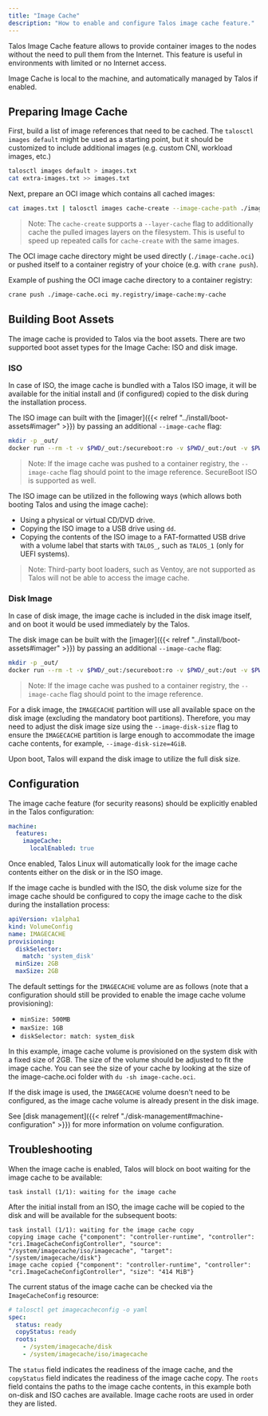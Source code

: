 ```yaml
---
title: "Image Cache"
description: "How to enable and configure Talos image cache feature."
---
```


Talos Image Cache feature allows to provide container images to the nodes without the need to pull them from the Internet.
This feature is useful in environments with limited or no Internet access.

Image Cache is local to the machine, and automatically managed by Talos if enabled.

## Preparing Image Cache

First, build a list of image references that need to be cached.
The `talosctl images default` might be used as a starting point, but it should be customized to include additional images (e.g. custom CNI, workload images, etc.)

```bash
talosctl images default > images.txt
cat extra-images.txt >> images.txt
```

Next, prepare an OCI image which contains all cached images:

```bash
cat images.txt | talosctl images cache-create --image-cache-path ./image-cache.oci --images=-
```

> Note: The `cache-create` supports a `--layer-cache` flag to additionally cache the pulled images layers on the filesystem.
> This is useful to speed up repeated calls for `cache-create` with the same images.

The OCI image cache directory might be used directly (`./image-cache.oci`) or pushed itself to a container registry of your choice (e.g. with `crane push`).

Example of pushing the OCI image cache directory to a container registry:

```bash
crane push ./image-cache.oci my.registry/image-cache:my-cache
```

## Building Boot Assets

The image cache is provided to Talos via the boot assets.
There are two supported boot asset types for the Image Cache: ISO and disk image.

### ISO

In case of ISO, the image cache is bundled with a Talos ISO image, it will be available for the initial install and (if configured) copied to the
disk during the installation process.

The ISO image can built with the [imager]({{< relref "../install/boot-assets#imager" >}}) by passing an additional `--image-cache` flag:

```bash
mkdir -p _out/
docker run --rm -t -v $PWD/_out:/secureboot:ro -v $PWD/_out:/out -v $PWD/image-cache.oci:/image-cache.oci:ro -v /dev:/dev --privileged ghcr.io/siderolabs/imager:{{< release >}} iso --image-cache /image-cache.oci
```

> Note: If the image cache was pushed to a container registry, the `--image-cache` flag should point to the image reference.
> SecureBoot ISO is supported as well.

The ISO image can be utilized in the following ways (which allows both booting Talos and using the image cache):

* Using a physical or virtual CD/DVD drive.
* Copying the ISO image to a USB drive using `dd`.
* Copying the contents of the ISO image to a FAT-formatted USB drive with a volume label that starts with `TALOS_`, such as `TALOS_1` (only for UEFI systems).

> Note: Third-party boot loaders, such as Ventoy, are not supported as Talos will not be able to access the image cache.

### Disk Image

In case of disk image, the image cache is included in the disk image itself, and on boot it would be used immediately by the Talos.

The disk image can be built with the [imager]({{< relref "../install/boot-assets#imager" >}}) by passing an additional `--image-cache` flag:

```bash
mkdir -p _out/
docker run --rm -t -v $PWD/_out:/secureboot:ro -v $PWD/_out:/out -v $PWD/image-cache.oci:/image-cache.oci:ro -v /dev:/dev --privileged ghcr.io/siderolabs/imager:{{< release >}} metal --image-cache /image-cache.oci
```

> Note: If the image cache was pushed to a container registry, the `--image-cache` flag should point to the image reference.

For a disk image, the `IMAGECACHE` partition will use all available space on the disk image (excluding the mandatory boot partitions).
Therefore, you may need to adjust the disk image size using the `--image-disk-size` flag to ensure the `IMAGECACHE` partition is large enough to accommodate the image cache contents, for example, `--image-disk-size=4GiB`.

Upon boot, Talos will expand the disk image to utilize the full disk size.

## Configuration

The image cache feature (for security reasons) should be explicitly enabled in the Talos configuration:

```yaml
machine:
  features:
    imageCache:
      localEnabled: true
```

Once enabled, Talos Linux will automatically look for the image cache contents either on the disk or in the ISO image.

If the image cache is bundled with the ISO, the disk volume size for the image cache should be configured to copy the image cache to the disk during the installation process:

```yaml
apiVersion: v1alpha1
kind: VolumeConfig
name: IMAGECACHE
provisioning:
  diskSelector:
    match: 'system_disk'
  minSize: 2GB
  maxSize: 2GB
```

The default settings for the `IMAGECACHE` volume are as follows (note that a configuration should still be provided to enable the image cache volume provisioning):

* `minSize: 500MB`
* `maxSize: 1GB`
* `diskSelector: match: system_disk`

In this example, image cache volume is provisioned on the system disk with a fixed size of 2GB.
The size of the volume should be adjusted to fit the image cache.
You can see the size of your cache by looking at the size of the image-cache.oci folder with `du -sh image-cache.oci`.

If the disk image is used, the `IMAGECACHE` volume doesn't need to be configured, as the image cache volume is already present in the disk image.

See [disk management]({{< relref "./disk-management#machine-configuration" >}}) for more information on volume configuration.

## Troubleshooting

When the image cache is enabled, Talos will block on boot waiting for the image cache to be available:

```text
task install (1/1): waiting for the image cache
```

After the initial install from an ISO, the image cache will be copied to the disk and will be available for the subsequent boots:

```text
task install (1/1): waiting for the image cache copy
copying image cache {"component": "controller-runtime", "controller": "cri.ImageCacheConfigController", "source": "/system/imagecache/iso/imagecache", "target": "/system/imagecache/disk"}
image cache copied {"component": "controller-runtime", "controller": "cri.ImageCacheConfigController", "size": "414 MiB"}
```

The current status of the image cache can be checked via the `ImageCacheConfig` resource:

```yaml
# talosctl get imagecacheconfig -o yaml
spec:
  status: ready
  copyStatus: ready
  roots:
    - /system/imagecache/disk
    - /system/imagecache/iso/imagecache
```

The `status` field indicates the readiness of the image cache, and the `copyStatus` field indicates the readiness of the image cache copy.
The `roots` field contains the paths to the image cache contents, in this example both on-disk and ISO caches are available.
Image cache roots are used in order they are listed.

